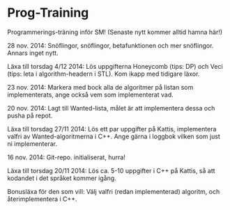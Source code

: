 Prog-Training
=============
Programmerings-träning inför SM! (Senaste nytt kommer alltid hamna här!)

28 nov. 2014: Snöflingor, snöflingor, betafunktionen och mer snöflingor. Annars inget nytt.

Läxa till torsdag 4/12 2014: Lös uppgifterna Honeycomb (tips: DP) och Veci (tips: leta i algorithm-headern i STL). Kom ikapp med tidigare läxor.

23 nov. 2014: Markera med bock alla de algoritmer på listan som implementerats, ange också vem som implementerat vad.

20 nov. 2014: Lagt till Wanted-lista, målet är att implementera dessa och pusha på repot.

Läxa till torsdag 27/11 2014: Lös ett par uppgifter på Kattis, implementera valfri av Wanted-algoritmerna i C++. Ange gärna i loggbok vilken som just ni implementerar.

16 nov. 2014: Git-repo. initialiserat, hurra!

Läxa till torsdag 20/11 2014: Lös ca. 5-10 uppgifter i C++ på Kattis, så att kodandet i det språket kommer igång.

Bonusläxa för den som vill: Välj valfri (redan implementerad) algoritm, och återimplementera i C++.
